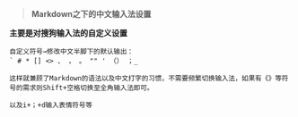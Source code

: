 
<!--more-->

> **Markdown之下的中文输入法设置**

**主要是对搜狗输入法的自定义设置**

```
自定义符号→修改中文半脚下的默认输出：
` # * [] <> 、 ， 。 "" ' （） ；_
```

`这样就兼顾了Markdown的语法以及中文打字的习惯，不需要频繁切换输入法，如果有《》等符号的需求则Shift+空格切换至全角输入法即可。`

`以及i+；+d输入表情符号等`